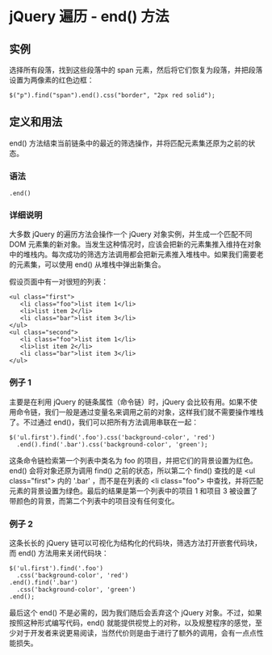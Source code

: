 # jQuery 遍历 - end() 方法



## 实例

选择所有段落，找到这些段落中的 span 元素，然后将它们恢复为段落，并把段落设置为两像素的红色边框：

```
$("p").find("span").end().css("border", "2px red solid");

```

## 定义和用法

end() 方法结束当前链条中的最近的筛选操作，并将匹配元素集还原为之前的状态。

### 语法

```
.end()
```

### 详细说明

大多数 jQuery 的遍历方法会操作一个 jQuery 对象实例，并生成一个匹配不同 DOM 元素集的新对象。当发生这种情况时，应该会把新的元素集推入维持在对象中的堆栈内。每次成功的筛选方法调用都会把新元素推入堆栈中。如果我们需要老的元素集，可以使用 end() 从堆栈中弹出新集合。

假设页面中有一对很短的列表：

```
<ul class="first">
   <li class="foo">list item 1</li>
   <li>list item 2</li>
   <li class="bar">list item 3</li>
</ul>
<ul class="second">
   <li class="foo">list item 1</li>
   <li>list item 2</li>
   <li class="bar">list item 3</li>
</ul>

```

### 例子 1

主要是在利用 jQuery 的链条属性（命令链）时，jQuery 会比较有用。如果不使用命令链，我们一般是通过变量名来调用之前的对象，这样我们就不需要操作堆栈了。不过通过 end()，我们可以把所有方法调用串联在一起：

```
$('ul.first').find('.foo').css('background-color', 'red')
  .end().find('.bar').css('background-color', 'green');

```

这条命令链检索第一个列表中类名为 foo 的项目，并把它们的背景设置为红色。end() 会将对象还原为调用 find() 之前的状态，所以第二个 find() 查找的是 &lt;ul class="first"&gt; 内的 '.bar' ，而不是在列表的 &lt;li class="foo"&gt; 中查找，并将匹配元素的背景设置为绿色。最后的结果是第一个列表中的项目 1 和项目 3 被设置了带颜色的背景，而第二个列表中的项目没有任何变化。

### 例子 2

这条长长的 jQuery 链可以可视化为结构化的代码块，筛选方法打开嵌套代码块，而 end() 方法用来关闭代码块：

```
$('ul.first').find('.foo')
  .css('background-color', 'red')
.end().find('.bar')
  .css('background-color', 'green')
.end();

```

最后这个 end() 不是必需的，因为我们随后会丢弃这个 jQuery 对象。不过，如果按照这种形式编写代码，end() 就能提供视觉上的对称，以及规整程序的感觉，至少对于开发者来说更易阅读，当然代价则是由于进行了额外的调用，会有一点点性能损失。



